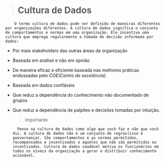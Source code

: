 ># Cultura de Dados
        O termo cultura de dados pode ser definido de maneiras diferentes por organizações diferentes. A cultura de dados significa o conjunto de comportamentos e normas em uma organização. Ele incentiva uma cultura que emprega regularmente a tomada de decisão informada por dados:

* Por mais stakeholders das outras áreas da organização
* Baseada em análise e não em opnião
* De maneira eficaz e eficiente baseada nas melhores práticas endossadas pelo _COE(Centro de excelência)._
* Baseada em dados confiáveis
* Que reduz a dependência do conhecimento não documentado de grupos
* Que reduz a dependência de palpites e decisões tomadas por intuição.
    >Importante
    
        Pense na cultura de dados como algo que você faz e não que você diz. A cultura de dados não é um conjunto de regras(isso é goovernança). São comportamentos e as normas permitidos, recompensados e incentivados e aqueles que não são permitidos ou incentivados. Cultura de dados saudável motiva os funcionários em todos os níveis da organização a gerar e distribuir conhecimento acionável.